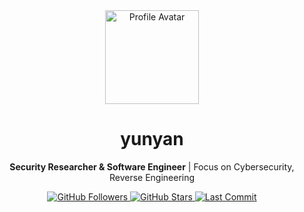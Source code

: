 <!-- 居中对齐个人信息 -->
<div align="center">
  <!-- 头像（替换为你的头像链接，建议用 GitHub 头像或 Imgur 链接） -->
  <img src="[https://github.com/egebalci.png](https://api.yunyanck.cn/logo/)" width="150" height="150" alt="Profile Avatar">

  <!-- 昵称+头衔 -->
  <h1>yunyan</h1>
  <p><b>Security Researcher & Software Engineer</b> | Focus on Cybersecurity, Reverse Engineering</p>

  <!-- 徽章（用 shields.io 生成，展示 followers、stars 等数据） -->
  <div align="center">
    <a href="https://github.com/egebalci?tab=followers">
      <img src="https://img.shields.io/github/followers/egebalci?label=Followers&style=for-the-badge&color=0088FE" alt="GitHub Followers">
    </a>
    <a href="https://github.com/egebalci?tab=repositories">
      <img src="https://img.shields.io/github/stars/egebalci?label=Stars&style=for-the-badge&color=00C49F" alt="GitHub Stars">
    </a>
    <a href="https://github.com/egebalci">
      <img src="https://img.shields.io/github/last-commit/egebalci/egebalci?label=Last%20Update&style=for-the-badge&color=FFBB28" alt="Last Commit">
    </a>
  </div>
</div>
